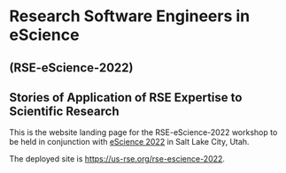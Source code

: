 # Research Software Engineers in eScience
## (RSE-eScience-2022)
## Stories of Application of RSE Expertise to Scientific Research 

This is the website landing page for the RSE-eScience-2022 workshop to be
held in conjunction with [eScience 2022](https://www.escience-conference.org/2022/)
in Salt Lake City, Utah.

The deployed site is https://us-rse.org/rse-escience-2022.
